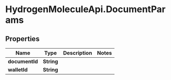 # HydrogenMoleculeApi.DocumentParams

## Properties
Name | Type | Description | Notes
------------ | ------------- | ------------- | -------------
**documentId** | **String** |  | 
**walletId** | **String** |  | 


